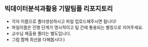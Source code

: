 ## 빅데이터분석과활용 기말팀플 리포지토리

* 각자 이름으로 폴더생성하시고 파일 업로드해주시면 됩니다!
* 파일이름은 진행 단계가 명시적이고 팀 간에 통용되는 별칭으로 지어주세요.
* 교수님 제출용 폴더는 별도입니다. 
* 그럼 함께 최선을 다해봅시다:)
